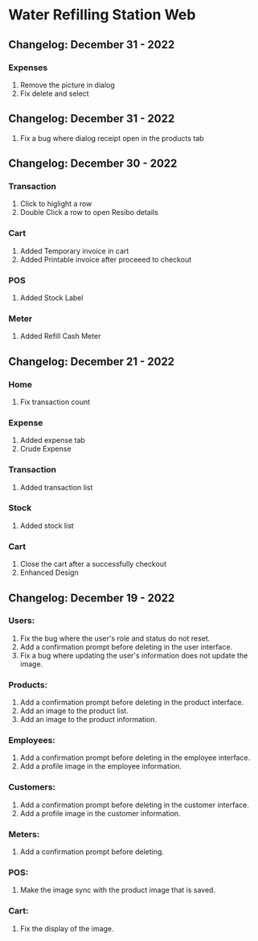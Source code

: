 # Water Refilling Station Web

## Changelog: December 31 - 2022

### Expenses

1. Remove the picture in dialog
2. Fix delete and select

## Changelog: December 31 - 2022

1. Fix a bug where dialog receipt open in the products tab

## Changelog: December 30 - 2022

### Transaction

1. Click to higlight a row
2. Double Click a row to open Resibo details

### Cart

1. Added Temporary invoice in cart
2. Added Printable invoice after proceeed to checkout

### POS

1. Added Stock Label

### Meter

1. Added Refill Cash Meter

## Changelog: December 21 - 2022

### Home

1. Fix transaction count

### Expense

1. Added expense tab
2. Crude Expense

### Transaction

1. Added transaction list

### Stock

1. Added stock list

### Cart

1. Close the cart after a successfully checkout
2. Enhanced Design

## Changelog: December 19 - 2022

### Users:

1. Fix the bug where the user's role and status do not reset.
2. Add a confirmation prompt before deleting in the user interface.
3. Fix a bug where updating the user's information does not update the image.

### Products:

1. Add a confirmation prompt before deleting in the product interface.
2. Add an image to the product list.
3. Add an image to the product information.

### Employees:

1. Add a confirmation prompt before deleting in the employee interface.
2. Add a profile image in the employee information.

### Customers:

1. Add a confirmation prompt before deleting in the customer interface.
2. Add a profile image in the customer information.

### Meters:

1. Add a confirmation prompt before deleting.

### POS:

1. Make the image sync with the product image that is saved.

### Cart:

1. Fix the display of the image.
